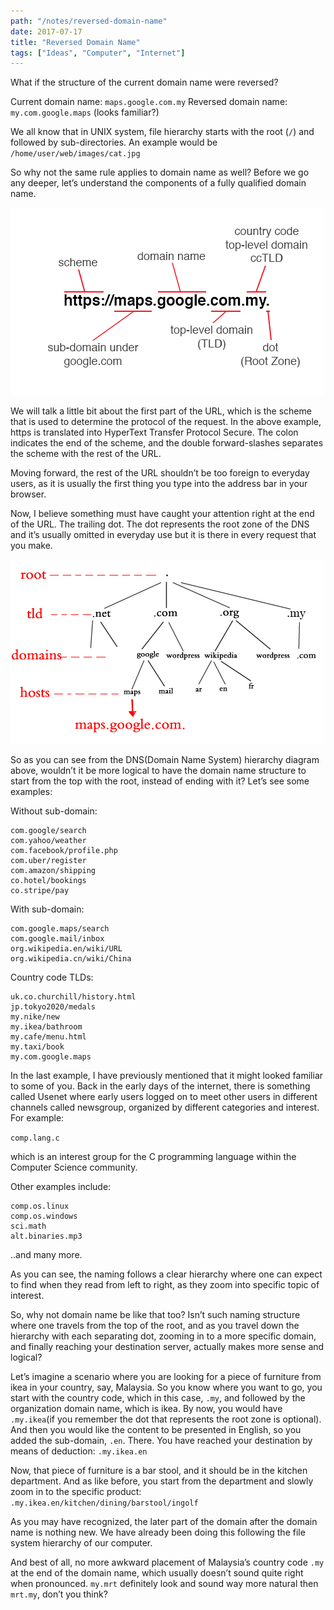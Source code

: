 ```yaml
---
path: "/notes/reversed-domain-name"
date: 2017-07-17
title: "Reversed Domain Name"
tags: ["Ideas", "Computer", "Internet"]
---
```


What if the structure of the current domain name were reversed?

Current domain name: `maps.google.com.my`
Reversed domain name: `my.com.google.maps` (looks familiar?)

We all know that in UNIX system, file hierarchy starts with the root (`/`) and followed by sub-directories. An example would be `/home/user/web/images/cat.jpg`

So why not the same rule applies to domain name as well? Before we go any deeper, let’s understand the components of a fully qualified domain name.

![Anatomy of a Domain Name](./domain-name.jpg)

We will talk a little bit about the first part of the URL, which is the scheme that is used to determine the protocol of the request. In the above example, https is translated into HyperText Transfer Protocol Secure. The colon indicates the end of the scheme, and the double forward-slashes separates the scheme with the rest of the URL.

Moving forward, the rest of the URL shouldn’t be too foreign to everyday users, as it is usually the first thing you type into the address bar in your browser.

Now, I believe something must have caught your attention right at the end of the URL. The trailing dot. The dot represents the root zone of the DNS and it’s usually omitted in everyday use but it is there in every request that you make.

![Domain Name Hierachy](./domain-name-hierachy.jpg)

So as you can see from the DNS(Domain Name System) hierarchy diagram above, wouldn’t it be more logical to have the domain name structure to start from the top with the root, instead of ending with it? Let’s see some examples:

Without sub-domain:

```
com.google/search
com.yahoo/weather
com.facebook/profile.php
com.uber/register
com.amazon/shipping
co.hotel/bookings
co.stripe/pay
```

With sub-domain:

```
com.google.maps/search
com.google.mail/inbox
org.wikipedia.en/wiki/URL
org.wikipedia.cn/wiki/China
```

Country code TLDs:

```
uk.co.churchill/history.html
jp.tokyo2020/medals
my.nike/new
my.ikea/bathroom
my.cafe/menu.html
my.taxi/book
my.com.google.maps
```

In the last example, I have previously mentioned that it might looked familiar to some of you. Back in the early days of the internet, there is something called Usenet where early users logged on to meet other users in different channels called newsgroup, organized by different categories and interest. For example:

`comp.lang.c`

which is an interest group for the C programming language within the Computer Science community.

Other examples include:

```
comp.os.linux
comp.os.windows
sci.math
alt.binaries.mp3
```

..and many more.

As you can see, the naming follows a clear hierarchy where one can expect to find when they read from left to right, as they zoom into specific topic of interest.

So, why not domain name be like that too? Isn’t such naming structure where one travels from the top of the root, and as you travel down the hierarchy with each separating dot, zooming in to a more specific domain, and finally reaching your destination server, actually makes more sense and logical?

Let’s imagine a scenario where you are looking for a piece of furniture from ikea in your country, say, Malaysia. So you know where you want to go, you start with the country code, which in this case, `.my`, and followed by the organization domain name, which is ikea. By now, you would have `.my.ikea`(if you remember the dot that represents the root zone is optional). And then you would like the content to be presented in English, so you added the sub-domain, `.en`. There. You have reached your destination by means of deduction: `.my.ikea.en`

Now, that piece of furniture is a bar stool, and it should be in the kitchen department. And as like before, you start from the department and slowly zoom in to the specific product: `.my.ikea.en/kitchen/dining/barstool/ingolf`

As you may have recognized, the later part of the domain after the domain name is nothing new. We have already been doing this following the file system hierarchy of our computer.

And best of all, no more awkward placement of Malaysia’s country code `.my` at the end of the domain name, which usually doesn’t sound quite right when pronounced. `my.mrt` definitely look and sound way more natural then `mrt.my`, don’t you think?